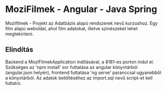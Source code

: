 # MoziFilmek - Angular - Java Spring
Mozifilmek - Projekt az Adatbázis alapú rendszerek nevű kurzushoz.
Egy film alapú weboldal, ahol film adatokat, illetve színészeket lehet megtekinteni.

## Elindítás
Backend a MoziFilmekApplication indításával, a 8181-es porton indul el.
Szükséges az 'npm install' sor futtatása az angular könyvtárból (angular.json helyén), frontend futtatása 'ng serve' paranccsal ugyanebből a könyvtárból.
Az adatok betöltéséhez az import.sql nevű script-et kell futtatni.
